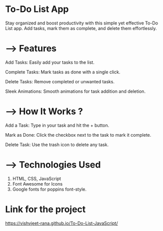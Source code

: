 # To-Do List App
Stay organized and boost productivity with this simple yet effective To-Do List app. Add tasks, mark them as complete, and delete them effortlessly.

# --> Features
Add Tasks: Easily add your tasks to the list.

Complete Tasks: Mark tasks as done with a single click.

Delete Tasks: Remove completed or unwanted tasks.

Sleek Animations: Smooth animations for task addition and deletion.

# --> How It Works ?
Add a Task: Type in your task and hit the + button.

Mark as Done: Click the checkbox next to the task to mark it complete.

Delete Task: Use the trash icon to delete any task.

# --> Technologies Used
1. HTML, CSS, JavaScript
2. Font Awesome for Icons
3. Google fonts for poppins font-style.

# Link for the project
https://vishvjeet-rana.github.io/To-Do-List-JavaScript/
